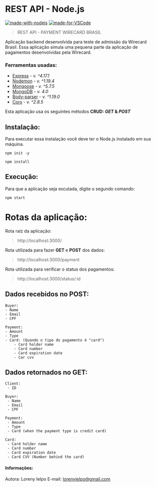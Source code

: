 # REST API - Node.js

[![made-with-nodejs](https://img.shields.io/badge/Made%20with-Node-1f425f.svg)](https://nodejs.org/en/)
[![made-for-VSCode](https://img.shields.io/badge/Made%20for-VSCode-1f425f.svg)](https://code.visualstudio.com/)

> REST API - PAYMENT WIRECARD BRASIL

Aplicação backend desenvolvida para teste de admissão da Wirecard Brasil. Essa aplicação simula uma pequena parte da aplicação de pagamentos desenvolvidas pela Wirecard.


### Ferramentas usadas:

- [Express](https://www.npmjs.com/package/express) - *v. ^4.17.1*
- [Nodemon](https://www.npmjs.com/package/nodemon) - *v. ^1.19.4*
- [Mongoose](https://www.npmjs.com/package/mongoose) - *v. ^5.7.5*
- [MongoDB](https://www.mongodb.com/) - *v. 4.0* 
- [Body-parser](https://www.npmjs.com/package/body-parser) - *v. ^1.19.0*
- [Cors](https://www.npmjs.com/package/cors) - *v. ^2.8.5*


Esta aplicação usa os seguintes métodos **CRUD: *GET* & *POST*** 

## Instalação:

Para executar essa instalação você deve ter o Node.js instalado em sua máquina.

```
npm init -y

npm install
```

## Execução:

Para que a aplicação seja excutada, digite o segundo comando:

```
npm start
```


# Rotas da aplicação:

Rota raíz da aplicação:
> http://localhost:3000/

Rota utilizada para fazer **GET** e **POST** dos dados:
> http://localhost:3000/payment

Rota utilizada para verificar o status dos pagamentos:
> http://localhost:3000/status/:id

## Dados recebidos no POST:

```
Buyer:
- Name
- Email
- CPF

Payment:
- Amount
- Type
- Card: (Quando o tipo do pagamento é "card") 
    - Card holder name
    - Card number
    - Card expiration date
    - Car cvv
```

## Dados retornados no GET:

```
Client:
 - ID

Buyer:
 - Name
 - Email
 - CPF

Payment:
 - Amount
 - Type
 - Card (when the payment type is credit card)

Card:
 - Card holder name
 - Card number
 - Card expiration date
 - Card CVV (Number behind the card)

```

#### Informações:

Autora: Loreny Ielpo
E-mail: lorenyielpo@gmail.com